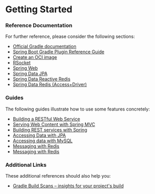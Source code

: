 # Getting Started

### Reference Documentation
For further reference, please consider the following sections:

* [Official Gradle documentation](https://docs.gradle.org)
* [Spring Boot Gradle Plugin Reference Guide](https://docs.spring.io/spring-boot/docs/3.0.0-M3/gradle-plugin/reference/html/)
* [Create an OCI image](https://docs.spring.io/spring-boot/docs/3.0.0-M3/gradle-plugin/reference/html/#build-image)
* [RSocket](https://rsocket.io/)
* [Spring Web](https://docs.spring.io/spring-boot/docs/3.0.0-M3/reference/htmlsingle/#web)
* [Spring Data JPA](https://docs.spring.io/spring-boot/docs/3.0.0-M3/reference/htmlsingle/#data.sql.jpa-and-spring-data)
* [Spring Data Reactive Redis](https://docs.spring.io/spring-boot/docs/3.0.0-M3/reference/htmlsingle/#data.nosql.redis)
* [Spring Data Redis (Access+Driver)](https://docs.spring.io/spring-boot/docs/3.0.0-M3/reference/htmlsingle/#data.nosql.redis)

### Guides
The following guides illustrate how to use some features concretely:

* [Building a RESTful Web Service](https://spring.io/guides/gs/rest-service/)
* [Serving Web Content with Spring MVC](https://spring.io/guides/gs/serving-web-content/)
* [Building REST services with Spring](https://spring.io/guides/tutorials/rest/)
* [Accessing Data with JPA](https://spring.io/guides/gs/accessing-data-jpa/)
* [Accessing data with MySQL](https://spring.io/guides/gs/accessing-data-mysql/)
* [Messaging with Redis](https://spring.io/guides/gs/messaging-redis/)
* [Messaging with Redis](https://spring.io/guides/gs/messaging-redis/)

### Additional Links
These additional references should also help you:

* [Gradle Build Scans – insights for your project's build](https://scans.gradle.com#gradle)


